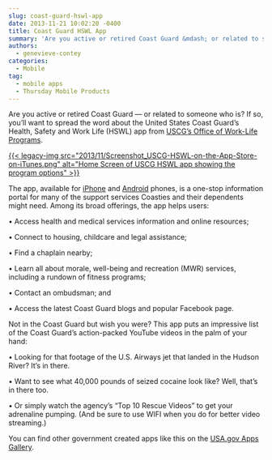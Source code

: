 ```yaml
---
slug: coast-guard-hswl-app
date: 2013-11-21 10:02:20 -0400
title: Coast Guard HSWL App
summary: 'Are you active or retired Coast Guard &mdash; or related to someone who is? If so, you&rsquo;ll want to spread the word about the United States Coast Guard&#8217;s Health, Safety and Work Life (HSWL) app from USCG&rsquo;s Office of Work-Life Programs.'
authors:
  - genevieve-contey
categories:
  - Mobile
tag:
  - mobile apps
  - Thursday Mobile Products
---
```


Are you active or retired Coast Guard — or related to someone who is? If so, you’ll want to spread the word about the United States Coast Guard&#8217;s Health, Safety and Work Life (HSWL) app from [USCG’s Office of Work-Life Programs](http://www.uscg.mil/HSWL/).

[{{< legacy-img src="2013/11/Screenshot_USCG-HSWL-on-the-App-Store-on-iTunes.png" alt="Home Screen of USCG HSWL app showing the program options" >}}](https://s3.amazonaws.com/digitalgov/legacy-img/2013/11/Screenshot_USCG-HSWL-on-the-App-Store-on-iTunes.png)

The app, available for [iPhone](https://itunes.apple.com/us/app/uscg-hswl/id669218420?mt=8) and [Android](https://play.google.com/store/apps/details?id=com.ravensolutions.coastguard&hl=en) phones, is a one-stop information portal for many of the support services Coasties and their dependents might need. Among its broad offerings, the app helps users:

• Access health and medical services information and online resources;
  
• Connect to housing, childcare and legal assistance;
  
• Find a chaplain nearby;
  
• Learn all about morale, well-being and recreation (MWR) services, including a rundown of fitness programs;
  
• Contact an ombudsman; and
  
• Access the latest Coast Guard blogs and popular Facebook page.

Not in the Coast Guard but wish you were? This app puts an impressive list of the Coast Guard&#8217;s action-packed YouTube videos in the palm of your hand:

• Looking for that footage of the U.S. Airways jet that landed in the Hudson River? It’s in there.
  
• Want to see what 40,000 pounds of seized cocaine look like? Well, that’s in there too.
  
• Or simply watch the agency’s “Top 10 Rescue Videos” to get your adrenaline pumping. (And be sure to use WIFI when you do for better video streaming.)

You can find other government created apps like this on the [USA.gov Apps Gallery](http://apps.usa.gov/).